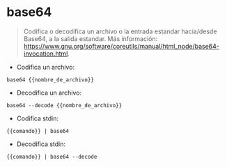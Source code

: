 # base64

> Codifica o decodifica un archivo o la entrada estandar hacia/desde Base64, a la salida estandar.
> Más información: <https://www.gnu.org/software/coreutils/manual/html_node/base64-invocation.html>.

- Codifica un archivo:

`base64 {{nombre_de_archivo}}`

- Decodifica un archivo:

`base64 --decode {{nombre_de_archivo}}`

- Codifica stdin:

`{{comando}} | base64`

- Decodifica stdin:

`{{comando}} | base64 --decode`
